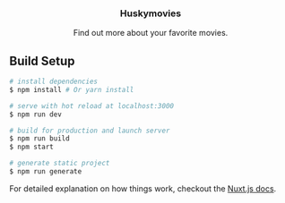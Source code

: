 <p align="center">
  <h3 align="center">Huskymovies</h3>

  <p align="center">
    Find out more about your favorite movies.
  </p>
</p>

## Build Setup

``` bash
# install dependencies
$ npm install # Or yarn install

# serve with hot reload at localhost:3000
$ npm run dev

# build for production and launch server
$ npm run build
$ npm start

# generate static project
$ npm run generate
```

For detailed explanation on how things work, checkout the [Nuxt.js docs](https://github.com/nuxt/nuxt.js).
